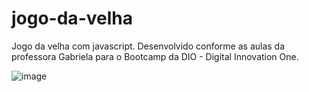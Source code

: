 # jogo-da-velha
Jogo da velha com javascript.
Desenvolvido conforme as aulas da professora Gabriela para o Bootcamp da DIO - Digital Innovation One.

![image](https://user-images.githubusercontent.com/33058367/111999701-fc584600-8afb-11eb-8e03-50a95e577ee3.png)
